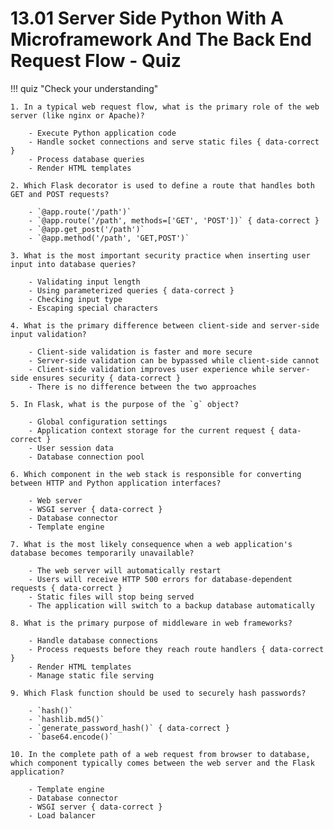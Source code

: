 # 13.01 Server Side Python With A Microframework And The Back End Request Flow - Quiz

!!! quiz "Check your understanding"

    1. In a typical web request flow, what is the primary role of the web server (like nginx or Apache)?

        - Execute Python application code
        - Handle socket connections and serve static files { data-correct }
        - Process database queries
        - Render HTML templates

    2. Which Flask decorator is used to define a route that handles both GET and POST requests?

        - `@app.route('/path')`
        - `@app.route('/path', methods=['GET', 'POST'])` { data-correct }
        - `@app.get_post('/path')`
        - `@app.method('/path', 'GET,POST')`

    3. What is the most important security practice when inserting user input into database queries?

        - Validating input length
        - Using parameterized queries { data-correct }
        - Checking input type
        - Escaping special characters

    4. What is the primary difference between client-side and server-side input validation?

        - Client-side validation is faster and more secure
        - Server-side validation can be bypassed while client-side cannot
        - Client-side validation improves user experience while server-side ensures security { data-correct }
        - There is no difference between the two approaches

    5. In Flask, what is the purpose of the `g` object?

        - Global configuration settings
        - Application context storage for the current request { data-correct }
        - User session data
        - Database connection pool

    6. Which component in the web stack is responsible for converting between HTTP and Python application interfaces?

        - Web server
        - WSGI server { data-correct }
        - Database connector
        - Template engine

    7. What is the most likely consequence when a web application's database becomes temporarily unavailable?

        - The web server will automatically restart
        - Users will receive HTTP 500 errors for database-dependent requests { data-correct }
        - Static files will stop being served
        - The application will switch to a backup database automatically

    8. What is the primary purpose of middleware in web frameworks?

        - Handle database connections
        - Process requests before they reach route handlers { data-correct }
        - Render HTML templates
        - Manage static file serving

    9. Which Flask function should be used to securely hash passwords?

        - `hash()`
        - `hashlib.md5()`
        - `generate_password_hash()` { data-correct }
        - `base64.encode()`

    10. In the complete path of a web request from browser to database, which component typically comes between the web server and the Flask application?

        - Template engine
        - Database connector
        - WSGI server { data-correct }
        - Load balancer
